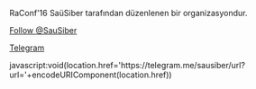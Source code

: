 
<p>
RaConf'16 SaüSiber tarafından düzenlenen bir organizasyondur.
<html>
  <body>
    <div id="fb-root"></div>
    <script>(function(d, s, id) {
    var js, fjs = d.getElementsByTagName(s)[0];
    if (d.getElementById(id)) return;
    js = d.createElement(s); js.id = id;
    js.src = "//connect.facebook.net/tr_TR/sdk.js#xfbml=1&version=v2.8";
    fjs.parentNode.insertBefore(js, fjs);
    }(document, 'script', 'facebook-jssdk'));
    </script>
  </body>
</html> 

<div class="fb-follow" data-href="https://www.facebook.com/sausiber" data-layout="button" data-size="small" data-show-faces="true"></div>

<a href="https://twitter.com/SauSiber" class="twitter-follow-button" data-show-count="false">Follow @SauSiber</a>
<script async src="//platform.twitter.com/widgets.js" charset="utf-8"></script>
[Telegram](https://telegram.me/sausiber)

<html>
  <body>
    javascript:void(location.href='https://telegram.me/sausiber/url?url='+encodeURIComponent(location.href))
   </body>
</html>
<p>

  
 
